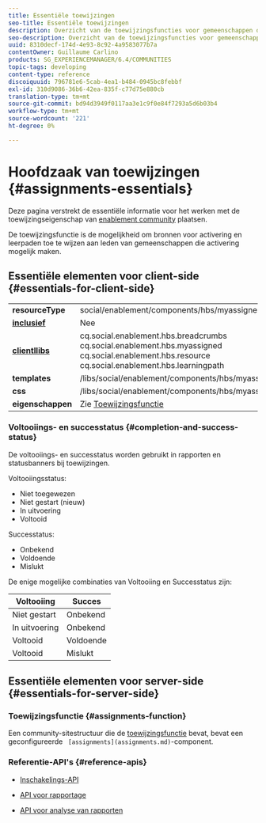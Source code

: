 ```yaml
---
title: Essentiële toewijzingen
seo-title: Essentiële toewijzingen
description: Overzicht van de toewijzingsfuncties voor gemeenschappen die in staat zijn om te werken
seo-description: Overzicht van de toewijzingsfuncties voor gemeenschappen die in staat zijn om te werken
uuid: 8310decf-174d-4e93-8c92-4a9583077b7a
contentOwner: Guillaume Carlino
products: SG_EXPERIENCEMANAGER/6.4/COMMUNITIES
topic-tags: developing
content-type: reference
discoiquuid: 796781e6-5cab-4ea1-b484-0945bc8febbf
exl-id: 310d9086-36b6-42ea-835f-c77d75e880cb
translation-type: tm+mt
source-git-commit: bd94d3949f0117aa3e1c9f0e84f7293a5d6b03b4
workflow-type: tm+mt
source-wordcount: '221'
ht-degree: 0%

---
```


# Hoofdzaak van toewijzingen {#assignments-essentials}

Deze pagina verstrekt de essentiële informatie voor het werken met de toewijzingseigenschap van [enablement community](overview.md#enablement-community) plaatsen.

De toewijzingsfunctie is de mogelijkheid om bronnen voor activering en leerpaden toe te wijzen aan leden van gemeenschappen die activering mogelijk maken.

## Essentiële elementen voor client-side {#essentials-for-client-side}

<table> 
 <tbody>
  <tr>
   <td> <strong>resourceType</strong></td> 
   <td>social/enablement/components/hbs/myassigned</td> 
  </tr>
  <tr>
   <td> <a href="scf.md#add-or-include-a-communities-component"><strong>inclusief</strong></a></td> 
   <td>Nee</td> 
  </tr>
  <tr>
   <td> <a href="clientlibs.md"><strong>clientllibs</strong></a></td> 
   <td>cq.social.enablement.hbs.breadcrumbs<br /> cq.social.enablement.hbs.myassigned<br /> cq.social.enablement.hbs.resource<br /> cq.social.enablement.hbs.learningpath</td> 
  </tr>
  <tr>
   <td> <strong>templates</strong></td> 
   <td> /libs/social/enablement/components/hbs/myassigned/myassigned.hbs</td> 
  </tr>
  <tr>
   <td> <strong>css</strong></td> 
   <td> /libs/social/enablement/components/hbs/myassigned/clientlibs/myassigned.css</td> 
  </tr>
  <tr>
   <td><strong> eigenschappen</strong></td> 
   <td>Zie <a href="assignments.md">Toewijzingsfunctie</a></td> 
  </tr>
 </tbody>
</table>

### Voltooiings- en successtatus {#completion-and-success-status}

De voltooiings- en successtatus worden gebruikt in rapporten en statusbanners bij toewijzingen.

Voltooiingsstatus:

* Niet toegewezen
* Niet gestart (nieuw)
* In uitvoering
* Voltooid

Successtatus:

* Onbekend
* Voldoende
* Mislukt

De enige mogelijke combinaties van Voltooiing en Successtatus zijn:

| **Voltooiing** | **Succes** |
|---|---|
| Niet gestart | Onbekend |
| In uitvoering | Onbekend |
| Voltooid | Voldoende |
| Voltooid | Mislukt |

## Essentiële elementen voor server-side {#essentials-for-server-side}

### Toewijzingsfunctie {#assignments-function}

Een community-sitestructuur die de [toewijzingsfunctie](functions.md#assignments-function) bevat, bevat een geconfigureerde ` [assignments](assignments.md)`-component.

### Referentie-API&#39;s {#reference-apis}

* [Inschakelings-API](https://helpx.adobe.com/experience-manager/6-4/sites/developing/using/reference-materials/javadoc/com/adobe/cq/social/enablement/reporting/model/api/package-summary.html)

* [API voor rapportage](https://helpx.adobe.com/experience-manager/6-4/sites/developing/using/reference-materials/javadoc/com/adobe/cq/social/reporting/dv/api/package-summary.html)

* [API voor analyse van rapporten](https://helpx.adobe.com/experience-manager/6-4/sites/developing/using/reference-materials/javadoc/com/adobe/cq/social/reporting/analytics/api/package-summary.html)
